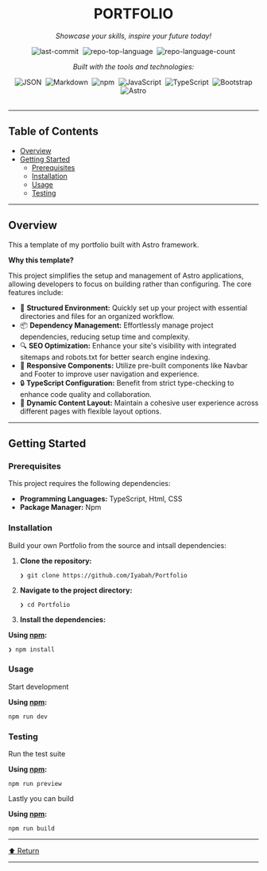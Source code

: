 <div id="top" class="">

<div align="center" class="text-center">
<h1>PORTFOLIO</h1>
<p><em>Showcase your skills, inspire your future today!</em></p>

<img alt="last-commit" src="https://img.shields.io/github/last-commit/Iyabah/Portfolio?style=flat&logo=git&logoColor=white&color=0080ff" class="inline-block mx-1" style="margin: 0px 2px;">
<img alt="repo-top-language" src="https://img.shields.io/github/languages/top/Iyabah/Portfolio?style=flat&color=0080ff" class="inline-block mx-1" style="margin: 0px 2px;">
<img alt="repo-language-count" src="https://img.shields.io/github/languages/count/Iyabah/Portfolio?style=flat&color=0080ff" class="inline-block mx-1" style="margin: 0px 2px;">
<p><em>Built with the tools and technologies:</em></p>
<img alt="JSON" src="https://img.shields.io/badge/JSON-000000.svg?style=flat&logo=JSON&logoColor=white" class="inline-block mx-1" style="margin: 0px 2px;">
<img alt="Markdown" src="https://img.shields.io/badge/Markdown-000000.svg?style=flat&logo=Markdown&logoColor=white" class="inline-block mx-1" style="margin: 0px 2px;">
<img alt="npm" src="https://img.shields.io/badge/npm-CB3837.svg?style=flat&logo=npm&logoColor=white" class="inline-block mx-1" style="margin: 0px 2px;">
<img alt="JavaScript" src="https://img.shields.io/badge/JavaScript-F7DF1E.svg?style=flat&logo=JavaScript&logoColor=black" class="inline-block mx-1" style="margin: 0px 2px;">
<img alt="TypeScript" src="https://img.shields.io/badge/TypeScript-3178C6.svg?style=flat&logo=TypeScript&logoColor=white" class="inline-block mx-1" style="margin: 0px 2px;">
<img alt="Bootstrap" src="https://img.shields.io/badge/Bootstrap-7952B3.svg?style=flat&logo=Bootstrap&logoColor=white" class="inline-block mx-1" style="margin: 0px 2px;">
<img alt="Astro" src="https://img.shields.io/badge/Astro-BC52EE.svg?style=flat&logo=Astro&logoColor=white" class="inline-block mx-1" style="margin: 0px 2px;">
</div>
<br>
<hr>
<h2>Table of Contents</h2>
<ul class="list-disc pl-4 my-0">
<li class="my-0"><a href="#overview">Overview</a></li>
<li class="my-0"><a href="#getting-started">Getting Started</a>
<ul class="list-disc pl-4 my-0">
<li class="my-0"><a href="#prerequisites">Prerequisites</a></li>
<li class="my-0"><a href="#installation">Installation</a></li>
<li class="my-0"><a href="#usage">Usage</a></li>
<li class="my-0"><a href="#testing">Testing</a></li>
</ul>
</li>
</ul>
<hr>
<h2>Overview</h2>
<p>This a template of my portfolio built with Astro framework.</p>
<p><strong>Why this template?</strong></p>
<p>This project simplifies the setup and management of Astro applications, allowing developers to focus on building rather than configuring. The core features include:</p>
<ul class="list-disc pl-4 my-0">
<li class="my-0">🚀 <strong>Structured Environment:</strong> Quickly set up your project with essential directories and files for an organized workflow.</li>
<li class="my-0">📦 <strong>Dependency Management:</strong> Effortlessly manage project dependencies, reducing setup time and complexity.</li>
<li class="my-0">🔍 <strong>SEO Optimization:</strong> Enhance your site's visibility with integrated sitemaps and robots.txt for better search engine indexing.</li>
<li class="my-0">🎨 <strong>Responsive Components:</strong> Utilize pre-built components like Navbar and Footer to improve user navigation and experience.</li>
<li class="my-0">🔒 <strong>TypeScript Configuration:</strong> Benefit from strict type-checking to enhance code quality and collaboration.</li>
<li class="my-0">📄 <strong>Dynamic Content Layout:</strong> Maintain a cohesive user experience across different pages with flexible layout options.</li>
</ul>
<hr>
<h2>Getting Started</h2>
<h3>Prerequisites</h3>
<p>This project requires the following dependencies:</p>
<ul class="list-disc pl-4 my-0">
<li class="my-0"><strong>Programming Languages:</strong> TypeScript, Html, CSS </li>
<li class="my-0"><strong>Package Manager:</strong> Npm</li>
</ul>
<h3>Installation</h3>
<p>Build your own Portfolio from the source and intsall dependencies:</p>
<ol>
<li class="my-0">
<p><strong>Clone the repository:</strong></p>
<pre><code class="language-sh">❯ git clone https://github.com/Iyabah/Portfolio</code></pre>
</li>
<li class="my-0">
<p><strong>Navigate to the project directory:</strong></p>
<pre><code class="language-sh">❯ cd Portfolio</code></pre>
</li>
<li class="my-0">
<p><strong>Install the dependencies:</strong></p>
</li>
</ol>
<p><strong>Using <a href="https://www.npmjs.com/">npm</a>:</strong></p>
<pre><code class="language-sh">❯ npm install</code></pre>
<h3>Usage</h3>
<p>Start development</p>
<p><strong>Using <a href="https://www.npmjs.com/">npm</a>:</strong></p>
<pre><code class="language-sh">npm run dev </code></pre>
<h3>Testing</h3>
<p> Run the test suite </p>
<p><strong>Using <a href="https://www.npmjs.com/">npm</a>:</strong></p>
<pre><code class="language-sh">npm run preview</code></pre>
<p> Lastly you can build  </p>
<p><strong>Using <a href="https://www.npmjs.com/">npm</a>:</strong></p>
<pre><code class="language-sh">npm run build</code></pre>
<hr>
<div align="left" class=""><a href="#top">⬆ Return</a></div>
<hr></div>
